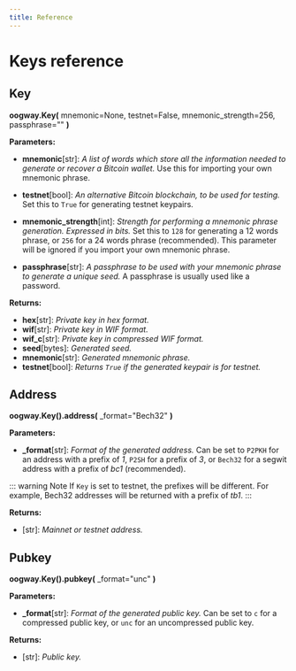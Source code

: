 ```yaml
---
title: Reference
---
```


# Keys reference

## Key

**oogway.Key(** mnemonic=None, testnet=False, mnemonic_strength=256, passphrase="" **)**

**Parameters:**
* **mnemonic**[str]: _A list of words which store all the information needed to generate or recover a Bitcoin wallet._ Use this for importing your own mnemonic phrase.

* **testnet**[bool]: _An alternative Bitcoin blockchain, to be used for testing._ Set this to `True` for generating testnet keypairs.

* **mnemonic_strength**[int]: _Strength for performing a mnemonic phrase generation. Expressed in bits._ Set this to `128` for generating a 12 words phrase, or `256` for a 24 words phrase (recommended). This parameter will be ignored if you import your own mnemonic phrase.

* **passphrase**[str]: _A passphrase to be used with your mnemonic phrase to generate a unique seed._ A passphrase is usually used like a password.

**Returns:**
* **hex**[str]: _Private key in hex format._
* **wif**[str]: _Private key in WIF format._
* **wif_c**[str]: _Private key in compressed WIF format._
* **seed**[bytes]: _Generated seed._
* **mnemonic**[str]: _Generated mnemonic phrase._
* **testnet**[bool]: _Returns `True` if the generated keypair is for testnet._

## Address

**oogway.Key().address(** _format="Bech32" **)**

**Parameters:**
* **_format**[str]: _Format of the generated address._ Can be set to `P2PKH` for an address with a prefix of _1_, `P2SH` for a prefix of _3_, or `Bech32` for a segwit address with a prefix of _bc1_ (recommended).

::: warning Note
If `Key` is set to testnet, the prefixes will be different. For example, Bech32 addresses will be returned with a prefix of _tb1_.
:::

**Returns:**
* [str]: _Mainnet or testnet address._

## Pubkey

**oogway.Key().pubkey(** _format="unc" **)**

**Parameters:**
* **_format**[str]: _Format of the generated public key._ Can be set to `c` for a compressed public key, or `unc` for an uncompressed public key.

**Returns:**
* [str]: _Public key._
